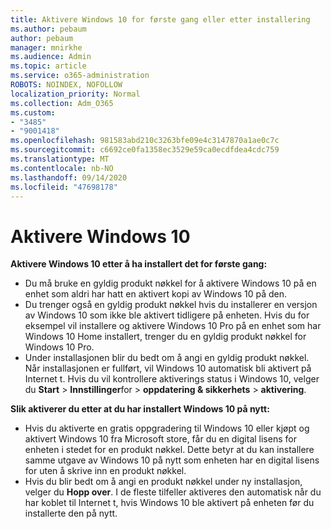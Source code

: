```yaml
---
title: Aktivere Windows 10 for første gang eller etter installering
ms.author: pebaum
author: pebaum
manager: mnirkhe
ms.audience: Admin
ms.topic: article
ms.service: o365-administration
ROBOTS: NOINDEX, NOFOLLOW
localization_priority: Normal
ms.collection: Adm_O365
ms.custom:
- "3485"
- "9001418"
ms.openlocfilehash: 981583abd210c3263bfe09e4c3147870a1ae0c7c
ms.sourcegitcommit: c6692ce0fa1358ec3529e59ca0ecdfdea4cdc759
ms.translationtype: MT
ms.contentlocale: nb-NO
ms.lasthandoff: 09/14/2020
ms.locfileid: "47698178"
---
```

# <a name="activate-windows-10"></a>Aktivere Windows 10

**Aktivere Windows 10 etter å ha installert det for første gang:**

- Du må bruke en gyldig produkt nøkkel for å aktivere Windows 10 på en enhet som aldri har hatt en aktivert kopi av Windows 10 på den.
- Du trenger også en gyldig produkt nøkkel hvis du installerer en versjon av Windows 10 som ikke ble aktivert tidligere på enheten. Hvis du for eksempel vil installere og aktivere Windows 10 Pro på en enhet som har Windows 10 Home installert, trenger du en gyldig produkt nøkkel for Windows 10 Pro.
- Under installasjonen blir du bedt om å angi en gyldig produkt nøkkel. Når installasjonen er fullført, vil Windows 10 automatisk bli aktivert på Internet t. Hvis du vil kontrollere aktiverings status i Windows 10, velger du **Start** >  **Innstillinger**for  >  **oppdatering & sikkerhets**  >  **aktivering**.

**Slik aktiverer du etter at du har installert Windows 10 på nytt:**

- Hvis du aktiverte en gratis oppgradering til Windows 10 eller kjøpt og aktivert Windows 10 fra Microsoft store, får du en digital lisens for enheten i stedet for en produkt nøkkel. Dette betyr at du kan installere samme utgave av Windows 10 på nytt som enheten har en digital lisens for uten å skrive inn en produkt nøkkel.
- Hvis du blir bedt om å angi en produkt nøkkel under ny installasjon, velger du **Hopp over**. I de fleste tilfeller aktiveres den automatisk når du har koblet til Internet t, hvis Windows 10 ble aktivert på enheten før du installerte den på nytt.
